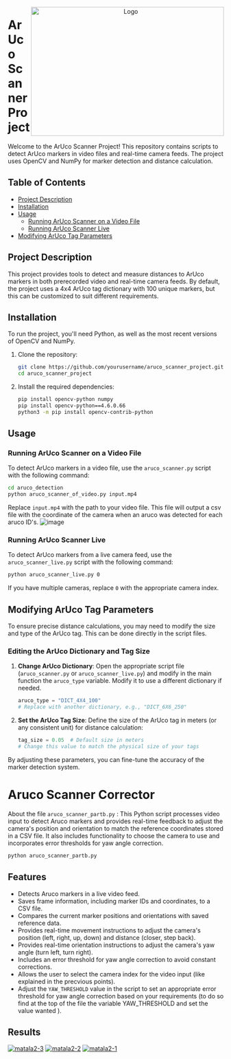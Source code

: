 <p align="center">
  <img src="https://learnopencv.com/wp-content/uploads/2020/03/aruco-markers-examples.jpg" alt="Logo" width="450" height="300" align="right">
</p>

# ArUco Scanner Project

Welcome to the ArUco Scanner Project! This repository contains scripts to detect ArUco markers in video files and real-time camera feeds. The project uses OpenCV and NumPy for marker detection and distance calculation.

## Table of Contents

- [Project Description](#project-description)
- [Installation](#installation)
- [Usage](#usage)
    - [Running ArUco Scanner on a Video File](#running-aruco-scanner-on-a-video-file)
    - [Running ArUco Scanner Live](#running-aruco-scanner-live)
- [Modifying ArUco Tag Parameters](#modifying-aruco-tag-parameters)

## Project Description

This project provides tools to detect and measure distances to ArUco markers in both prerecorded video and real-time camera feeds. By default, the project uses a 4x4 ArUco tag dictionary with 100 unique markers, but this can be customized to suit different requirements.

## Installation

To run the project, you'll need Python, as well as the most recent versions of OpenCV and NumPy. 

1. Clone the repository:
    ```sh
    git clone https://github.com/yourusername/aruco_scanner_project.git
    cd aruco_scanner_project
    ```

2. Install the required dependencies:
    ```sh
    pip install opencv-python numpy
    pip install opencv-python==4.6.0.66
    python3 -m pip install opencv-contrib-python
    ```

## Usage

### Running ArUco Scanner on a Video File

To detect ArUco markers in a video file, use the `aruco_scanner.py` script with the following command:
```sh
cd aruco_detection
python aruco_scanner_of_video.py input.mp4
```
Replace `input.mp4` with the path to your video file. This file will output a csv file with the coordinate of the camera when an aruco was detected for each aruco ID's.
![image](https://github.com/gars-cmd/Wall-Ex2/assets/75199660/ddc980f5-39af-4006-8ca2-56034cd82123)



### Running ArUco Scanner Live

To detect ArUco markers from a live camera feed, use the `aruco_scanner_live.py` script with the following command:
```sh
python aruco_scanner_live.py 0
```
If you have multiple cameras, replace `0` with the appropriate camera index.

## Modifying ArUco Tag Parameters

To ensure precise distance calculations, you may need to modify the size and type of the ArUco tag. This can be done directly in the script files.

### Editing the ArUco Dictionary and Tag Size

1. **Change ArUco Dictionary**: Open the appropriate script file (`aruco_scanner.py` or `aruco_scanner_live.py`) and modify in the main function the `aruco_type` variable. Modify it to use a different dictionary if needed.
    ```python
    aruco_type = "DICT_4X4_100"
    # Replace with another dictionary, e.g., "DICT_6X6_250"
    ```

2. **Set the ArUco Tag Size**: Define the size of the ArUco tag in meters (or any consistent unit) for distance calculation:
    ```python
    tag_size = 0.05  # Default size in meters
    # Change this value to match the physical size of your tags
    ```

By adjusting these parameters, you can fine-tune the accuracy of the marker detection system.


# Aruco Scanner Corrector

About the file `aruco_scanner_partb.py` : This Python script processes video input to detect Aruco markers and provides real-time feedback to adjust the camera's position and orientation to match the reference coordinates stored in a CSV file. It also includes functionality to choose the camera to use and incorporates error thresholds for yaw angle correction. 
```sh
python aruco_scanner_partb.py
```
## Features

- Detects Aruco markers in a live video feed.
- Saves frame information, including marker IDs and coordinates, to a CSV file.
- Compares the current marker positions and orientations with saved reference data.
- Provides real-time movement instructions to adjust the camera's position (left, right, up, down) and distance (closer, step back).
- Provides real-time orientation instructions to adjust the camera's yaw angle (turn left, turn right).
- Includes an error threshold for yaw angle correction to avoid constant corrections.
- Allows the user to select the camera index for the video input (like explained in the precvious points).
- Adjust the `YAW_THRESHOLD` value in the script to set an appropriate error threshold for yaw angle correction based on your requirements (to do so find at the top of the file the variable YAW_THRESHOLD and set the value wanted ).

## Results
<a href="https://imgbb.com/"><img src="https://i.ibb.co/JCzDH9P/matala2-3.png" alt="matala2-3" border="0"></a>
<a href="https://imgbb.com/"><img src="https://i.ibb.co/8zRyJhf/matala2-2.jpg" alt="matala2-2" border="0"></a>
<a href="https://imgbb.com/"><img src="https://i.ibb.co/3dkXyTC/matala2-1.jpg" alt="matala2-1" border="0"></a>




